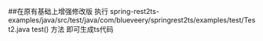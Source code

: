 
##在原有基础上增强修改版
执行 spring-rest2ts-examples/java/src/test/java/com/blueveery/springrest2ts/examples/test/Test2.java test()
方法
即可生成ts代码
